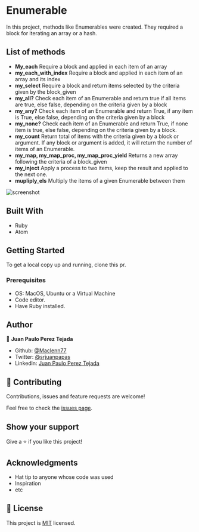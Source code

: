 # Enumerable
In this project, methods like Enumerables were created. They required a block for iterating an array or a hash.

## List of methods

- **My_each** Require a block and applied in each item of an array
- **my_each_with_index** Require a block and applied in each item of an array and its index
- **my_select** Require a block and return items selected by the criteria given by the block_given
- **my_all?** Check each item of an Enumerable and return true if all items are true, else false, depending on the criteria given by a block
- **my_any?** Check each item of an Enumerable and return True, if any item is True, else false, depending on the criteria given by a block
- **my_none?** Check each item of an Enumerable and return True, if none item is true, else false, depending on the criteria given by a block.
- **my_count** Return total of items with the criteria given by a block or argument. If any block or argument is added, it will return the number of items of an Enumerable.
- **my_map, my_map_proc, my_map_proc_yield** Returns a new array following the criteria of a block_given
- **my_inject** Apply a process to two items, keep the result and applied to the next one.
- **mupliply_els** Multiply the items of a given Enumerable between them

![screenshot](https://user-images.githubusercontent.com/60085697/79005961-66b3e880-7b2e-11ea-8216-8d8c6994ae88.png)

## Built With

- Ruby
- Atom

## Getting Started

To get a local copy up and running, clone this pr.

### Prerequisites
- OS: MacOS, Ubuntu or a Virtual Machine
- Code editor.
- Have Ruby installed.


## Author

👤 **Juan Paulo Perez Tejada**

- Github: [@Maclenn77](https://github.com/Maclenn77)
- Twitter: [@srjuanpapas](https://twitter.com/srjuanpapas)
- Linkedin: [Juan Paulo Perez Tejada](https://mx.linkedin.com/in/juanpaulopereztejada)

## 🤝 Contributing

Contributions, issues and feature requests are welcome!

Feel free to check the [issues page](issues/).

## Show your support

Give a ⭐️ if you like this project!

## Acknowledgments

- Hat tip to anyone whose code was used
- Inspiration
- etc

## 📝 License

This project is [MIT](lic.url) licensed.
